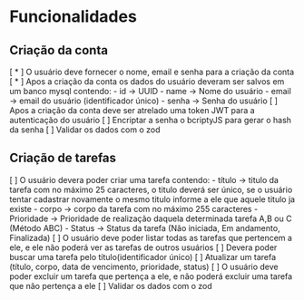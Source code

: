 # Funcionalidades

## Criação da conta
 [ * ] O usuário deve fornecer o nome, email e senha para a criação da conta
 [ * ] Apos a criação da conta os dados do usuário deveram ser salvos em um banco mysql contendo:
    - id -> UUID
    - name -> Nome do usuário
    - email -> email do usuário (identificador único)
    - senha -> Senha do usuário
 [  ] Apos a criação da conta deve ser atrelado uma token JWT para a autenticação do usuário
 [  ] Encriptar a senha o bcriptyJS para gerar o hash da senha
 [  ] Validar os dados com o zod

## Criação de tarefas
 [  ] O usuário devera poder criar uma tarefa contendo:
    - título -> titulo da tarefa com no máximo 25 caracteres, o titulo deverá ser único, se o usuário tentar cadastrar novamente o mesmo titulo informe a ele que aquele titulo ja existe
    - corpo -> corpo da tarefa com no máximo 255 caracteres
    - Prioridade -> Prioridade de realização daquela determinada tarefa A,B ou C (Método ABC)
    - Status -> Status da tarefa (Não iniciada, Em andamento, Finalizada)
 [  ] O usuário deve poder listar todas as tarefas que pertencem a ele, e ele não poderá ver as tarefas de outros usuários
 [  ] Devera poder buscar uma tarefa pelo título(identificador único)
 [  ] Atualizar um tarefa (título, corpo, data de vencimento, prioridade, status)
 [  ] O usuário deve poder excluir um tarefa que pertença a ele, e não poderá excluir uma tarefa que não pertença a ele
 [  ] Validar os dados com o zod